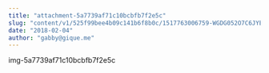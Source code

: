 ```yaml
---
title: "attachment-5a7739af71c10bcbfb7f2e5c"
slug: "content/v1/525f99bee4b09c141b6f8b0c/1517763006759-WGDG052O7C6JYE0RNUPC/IMG_7756.jpg"
date: "2018-02-04"
author: "gabby@gique.me"
---
```


img-5a7739af71c10bcbfb7f2e5c